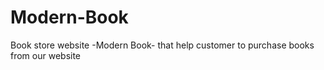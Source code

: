 # Modern-Book
Book store website -Modern Book- that help customer to purchase books from our website


